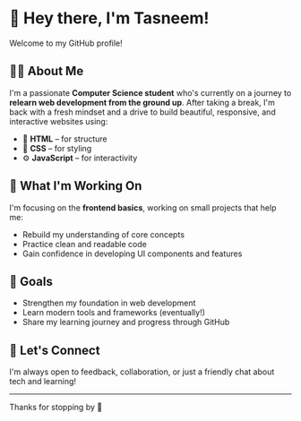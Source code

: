 # 👋 Hey there, I'm Tasneem!

Welcome to my GitHub profile!

## 👩‍💻 About Me

I'm a passionate **Computer Science student** who's currently on a journey to **relearn web development from the ground up**. After taking a break, I'm back with a fresh mindset and a drive to build beautiful, responsive, and interactive websites using:

- 🧱 **HTML** – for structure  
- 🎨 **CSS** – for styling  
- ⚙️ **JavaScript** – for interactivity  

## 🌱 What I'm Working On

I'm focusing on the **frontend basics**, working on small projects that help me:
- Rebuild my understanding of core concepts
- Practice clean and readable code
- Gain confidence in developing UI components and features

## 🚀 Goals

- Strengthen my foundation in web development
- Learn modern tools and frameworks (eventually!)
- Share my learning journey and progress through GitHub

## 💬 Let's Connect

I'm always open to feedback, collaboration, or just a friendly chat about tech and learning!

---

Thanks for stopping by 🙌
